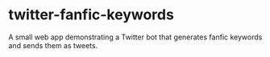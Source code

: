 # twitter-fanfic-keywords

A small web app demonstrating a Twitter bot that generates fanfic keywords and sends them as tweets.

